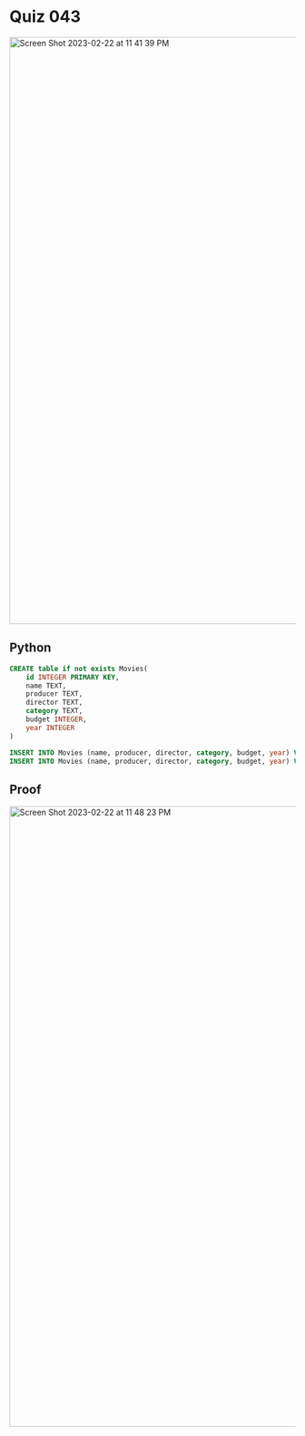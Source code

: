 # Quiz 043

<img width="1034" alt="Screen Shot 2023-02-22 at 11 41 39 PM" src="https://user-images.githubusercontent.com/111751273/220655962-39f1355d-b231-4599-94ed-4c5892c0b97d.png">


## Python
```.sql
CREATE table if not exists Movies(
    id INTEGER PRIMARY KEY,
    name TEXT,
    producer TEXT,
    director TEXT,
    category TEXT,
    budget INTEGER,
    year INTEGER
)

INSERT INTO Movies (name, producer, director, category, budget, year) VALUES ('Mr.Peabody and Sherman', 'Chris Wedge', 'Rob Minkoff', 'Adventure/Sci-fi', 145000000, 2014);
INSERT INTO Movies (name, producer, director, category, budget, year) VALUES ('Spiderman: No Way Home', 'Kevin Feige', 'Jon Watts', 'Action/Adventure', 200000000, 2021);
```

## Proof
<img width="1093" alt="Screen Shot 2023-02-22 at 11 48 23 PM" src="https://user-images.githubusercontent.com/111751273/220658038-839f0b81-ece8-455d-a45a-3eb9899e8b9f.png">
